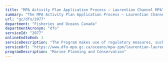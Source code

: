 ```yaml
---
title: "MPA Activity Plan Application Process – Laurentian Channel MPA"
summary: "The MPA Activity Plan Application Process – Laurentian Channel MPA service from Fisheries and Oceans Canada is available end-to-end online, according to the GC Service Inventory."
url: "gc/dfo/2077"
department: "Fisheries and Oceans Canada"
departmentAcronym: "dfo"
serviceId: "2077"
onlineEndtoEnd: 1
serviceDescription: "The Program makes use of regulatory measures, such as Marine Protected Areas (MPAs) Regulations in which  prohibitions and allowed activities are detailed, to conserve and sustainably manage marine ecosystems. Activity plans must be submitted to the relevant DFO Regional authority for specific activities, to ensure human activities within the MPA are compliant and consistent with the regulation and objectives of the MPA."
serviceUrl: "https://www.dfo-mpo.gc.ca/oceans/mpa-zpm/laurentian-laurentien/page01-eng.html"
programDescription: "Marine Planning and Conservation"
---
```

